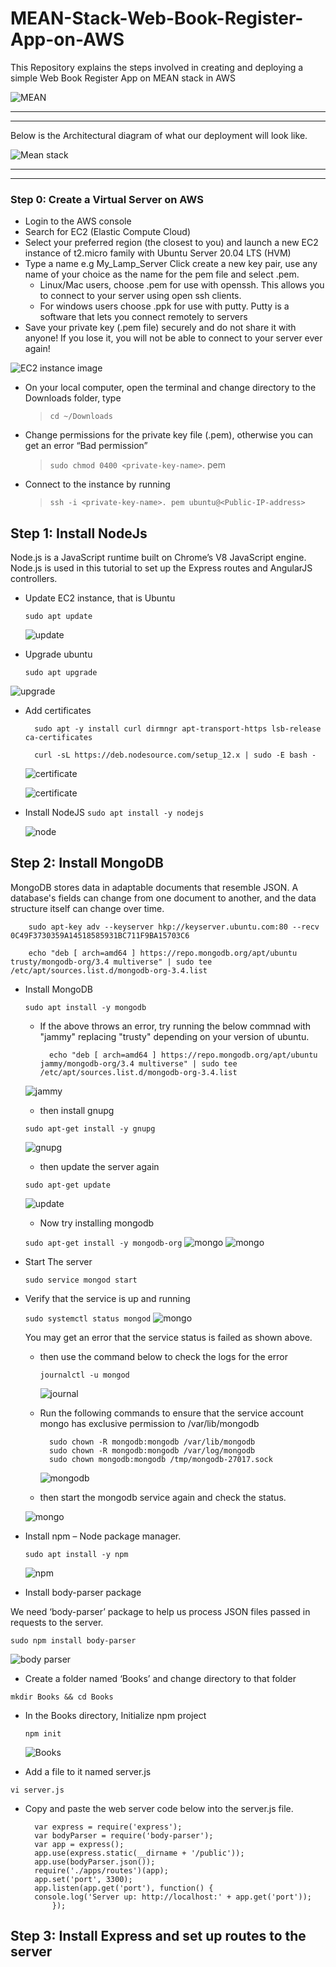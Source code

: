 # MEAN-Stack-Web-Book-Register-App-on-AWS
This Repository explains the steps involved in creating and deploying a simple Web Book Register App on MEAN stack in AWS

![MEAN](./images/mean.jpeg)

-----
______

Below is the Architectural diagram of what our deployment will look like.

![Mean stack](./images/MEAN%20Architectural%20diagram.png)

_____
----
### Step 0: Create a Virtual Server on AWS
<!-- UL -->
* Login to the AWS console
* Search for EC2 (Elastic Compute Cloud) 
* Select your preferred region (the closest to you) and launch a new EC2 instance of t2.micro family with Ubuntu Server 20.04 LTS (HVM)
* Type a name e.g My_Lamp_Server
 Click create a new key pair, use any name of your choice as the name for the pem file and select .pem.
    * Linux/Mac users, choose .pem for use with openssh. This allows you to connect to your server using open ssh clients.
    * For windows users choose .ppk for use with putty. Putty is a software that lets you connect remotely to servers
* Save your private key (.pem file) securely and do not share it with anyone! If you lose it, you will not be able to connect to your server ever again! 

![EC2 instance image ](./images/EC2.png) 
* On your local computer, open the terminal and change directory to the Downloads folder, type 
    > `cd ~/Downloads `
* Change permissions for the private key file (.pem), otherwise you can get an error “Bad permission”
    > `sudo chmod 0400 <private-key-name>`. pem 
* Connect to the instance by running
    > `ssh -i <private-key-name>. pem ubuntu@<Public-IP-address>`
    
## Step 1: Install NodeJs
Node.js is a JavaScript runtime built on Chrome’s V8 JavaScript engine. Node.js is used in this tutorial to set up the Express routes and AngularJS controllers.

* Update EC2 instance, that is Ubuntu

    `sudo apt update`

    ![update](./images/update.png)

* Upgrade ubuntu

    `sudo apt upgrade`

![upgrade](./images/upgrade.png)

* Add certificates
        
        sudo apt -y install curl dirmngr apt-transport-https lsb-release ca-certificates
 
        curl -sL https://deb.nodesource.com/setup_12.x | sudo -E bash -

    ![certificate](./images/certificate.png)

    ![certificate](./images/Certificates.png)


* Install NodeJS
    `sudo apt install -y nodejs`

    ![node](./images/nodejs.png)

## Step 2: Install MongoDB
MongoDB stores data in adaptable documents that resemble JSON.
A database's fields can change from one document to another, and the data structure itself can change over time.

        sudo apt-key adv --keyserver hkp://keyserver.ubuntu.com:80 --recv 0C49F3730359A14518585931BC711F9BA15703C6
        
        echo "deb [ arch=amd64 ] https://repo.mongodb.org/apt/ubuntu trusty/mongodb-org/3.4 multiverse" | sudo tee /etc/apt/sources.list.d/mongodb-org-3.4.list

* Install MongoDB

    `sudo apt install -y mongodb`

    * If the above throws an error, try running the below commnad with "jammy" replacing "trusty" depending on your version of ubuntu.

            echo "deb [ arch=amd64 ] https://repo.mongodb.org/apt/ubuntu jammy/mongodb-org/3.4 multiverse" | sudo tee /etc/apt/sources.list.d/mongodb-org-3.4.list
    
    ![jammy](./images/jammy.png)
   
    * then install gnupg

    `sudo apt-get install -y gnupg`

    ![gnupg](./images/gnupg.png)
    
    * then update the server again

    `sudo apt-get update`

    ![update](./images/update2.png)

    * Now try installing mongodb 

    `sudo apt-get install -y mongodb-org`
    ![mongo](./images/mongo.png)
    ![mongo](./images/mongoo.png)

* Start The server

  `sudo service mongod start` 

* Verify that the service is up and running

    `sudo systemctl status mongod`
    ![mongo](./images/mongo%20status.png)

    You may get an error that the service status is failed as shown above.

    * then use the command below to check the logs for the error

         `journalctl -u mongod`

         ![journal](./images/journal.png)

    * Run the following commands to ensure that the service account mongo has exclusive permission to /var/lib/mongodb 

            sudo chown -R mongodb:mongodb /var/lib/mongodb
            sudo chown -R mongodb:mongodb /var/log/mongodb
            sudo chown mongodb:mongodb /tmp/mongodb-27017.sock

         ![mongodb](./images/mongo%20chown.png)

    * then start the mongodb service again and check the status.

    ![mongo](./images/mongo%20start.png)

* Install npm – Node package manager.

    `sudo apt install -y npm`

    ![npm](./images/npm.png)

* Install body-parser package

We need ‘body-parser’ package to help us process JSON files passed in requests to the server.

`sudo npm install body-parser`

![body parser](./images/body-parser.png)

* Create a folder named ‘Books’ and change directory to that folder

`mkdir Books && cd Books`

* In the Books directory, Initialize npm project

    `npm init`

    ![Books](./images/Books.png)

* Add a file to it named server.js

`vi server.js`

* Copy and paste the web server code below into the server.js file.

        var express = require('express');
        var bodyParser = require('body-parser');
        var app = express();
        app.use(express.static(__dirname + '/public'));
        app.use(bodyParser.json());
        require('./apps/routes')(app);
        app.set('port', 3300);
        app.listen(app.get('port'), function() {
        console.log('Server up: http://localhost:' + app.get('port'));
            });

## Step 3: Install Express and set up routes to the server